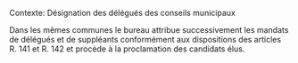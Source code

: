 Contexte: Désignation des délégués des conseils municipaux

Dans les mêmes communes le bureau attribue successivement les mandats de délégués et de suppléants conformément aux dispositions des articles R. 141 et R. 142 et procède à la proclamation des candidats élus.